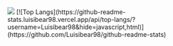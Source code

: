
<img src="https://github-readme-stats.luisibear98.vercel.app/api/?username=Luisibear980&&show_icons=true&title_color=ffffff&icon_color=bb2acf&text_color=daf7dc&bg_color=191919">
[![Top Langs](https://github-readme-stats.luisibear98.vercel.app/api/top-langs/?username=Luisibear98&hide=javascript,html)](https://github.com/Luisibear98/github-readme-stats)

#
